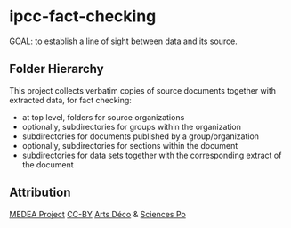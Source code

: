 # ipcc-fact-checking

GOAL: to establish a line of sight between data and its source.

## Folder Hierarchy

This project collects verbatim copies of source documents
together with extracted data, for fact checking:

* at top level, folders for source organizations
* optionally, subdirectories for groups within the organization
* subdirectories for documents published by a group/organization
* optionally, subdirectories for sections within the document
* subdirectories for data sets together
  with the corresponding extract of the document

## Attribution

[MEDEA Project][MEDEA]
[CC-BY][] [Arts Déco][Arts Deco] & [Sciences Po][Medialab]

[MEDEA]: http://www.projetmedea.fr/
[CC-BY]: https://creativecommons.org/licenses/by/4.0/
         "Creative Commons Attribution 4.0 International"
[Arts Deco]: http://www.ensad.fr/en
             "École Nationale Supérieure des Arts Décoratifs"
[Medialab]: http://www.medialab.sciences-po.fr/
               "Sciences Po Médialab"
